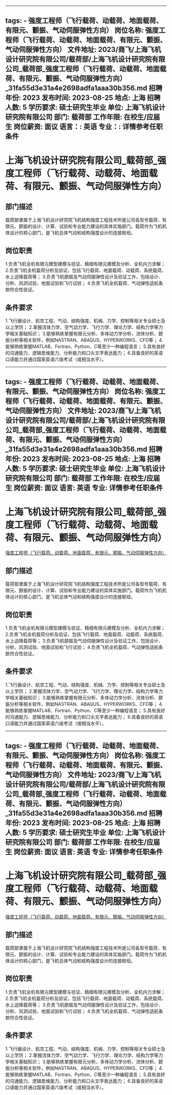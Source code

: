 
---
tags:
    - 强度工程师（飞行载荷、动载荷、地面载荷、有限元、颤振、气动伺服弹性方向）
岗位名称: 强度工程师（飞行载荷、动载荷、地面载荷、有限元、颤振、气动伺服弹性方向）
文件地址: 2023/商飞/上海飞机设计研究院有限公司/载荷部/上海飞机设计研究院有限公司_载荷部_强度工程师（飞行载荷、动载荷、地面载荷、有限元、颤振、气动伺服弹性方向）_31fa55d3e31a4e2698adfa1aaa30b356.md
招聘年份: 2023
发布时间: 2023-08-25
地点: 上海
招聘人数: 5
学历要求: 硕士研究生毕业
单位: 上海飞机设计研究院有限公司
部门: 载荷部
工作年限: 在校生/应届生
岗位薪资: 面议
语言：: 英语
专业：: 详情参考任职条件
---

# 上海飞机设计研究院有限公司_载荷部_强度工程师（飞行载荷、动载荷、地面载荷、有限元、颤振、气动伺服弹性方向）

## 部门描述

载荷部隶属于上海飞机设计研究院飞机结构强度工程技术所是公司各型号载荷、有限元、颤振的设计、计算、试验和专业能力建设的具体实施部门。载荷作为飞机机体设计的核心部门，是飞机总体气动和结构强度设计的连接枢纽。

## 岗位职责

1.负责飞机全机有限元模型建模与验证、精细有限元建模及分析、全机内力求解；
 2.负责飞机全机载荷分析及验证，包括飞行载荷、地面载荷、动载荷、系统载荷、水上迫降载荷等；
 3.负责飞机颤振及气动伺服弹性设计及验证工作，包括设计、分析、风洞试验、地面试验和飞行试验；
 4.负责飞机全机载荷、气动弹性适航条款符合性验证。

 ## 条件要求

1.飞行器设计、航空工程、气动、结构强度、机械、力学、控制等相关专业硕士及以上学历；
 2.掌握流体力学、空气动力学、飞行力学、理论力学、结构力学等力学相关基础知识；
 3.能够熟练掌握有限元分析、多体动力学分析、流体分析、颤振分析等相关软件，例如NASTRAN、ABAQUS、HYPERWORKS、CFD等；
 4.能够熟练掌握MATLAB、Fortran、Python、C等至少一种编程语言；
 5.具有良好的沟通能力、逻辑思维能力、分析能力和口头文字表达能力；
 6.具备良好的英语口语能力并通过国家英语六级考试（或相当水平）。

---
tags:
    - 强度工程师（飞行载荷、动载荷、地面载荷、有限元、颤振、气动伺服弹性方向）
岗位名称: 强度工程师（飞行载荷、动载荷、地面载荷、有限元、颤振、气动伺服弹性方向）
文件地址: 2023/商飞/上海飞机设计研究院有限公司/载荷部/上海飞机设计研究院有限公司_载荷部_强度工程师（飞行载荷、动载荷、地面载荷、有限元、颤振、气动伺服弹性方向）_31fa55d3e31a4e2698adfa1aaa30b356.md
招聘年份: 2023
发布时间: 2023-08-25
地点: 上海
招聘人数: 5
学历要求: 硕士研究生毕业
单位: 上海飞机设计研究院有限公司
部门: 载荷部
工作年限: 在校生/应届生
岗位薪资: 面议
语言: 英语
专业: 详情参考任职条件
---

# 上海飞机设计研究院有限公司_载荷部_强度工程师（飞行载荷、动载荷、地面载荷、有限元、颤振、气动伺服弹性方向）

[强度工程师（飞行载荷、动载荷、地面载荷、有限元、颤振、气动伺服弹性方向）](http://zhaopin.comac.cc/zp/ct/out/position/positionDetail?planid=31fa55d3e31a4e2698adfa1aaa30b356)

## 部门描述

载荷部隶属于上海飞机设计研究院飞机结构强度工程技术所是公司各型号载荷、有限元、颤振的设计、计算、试验和专业能力建设的具体实施部门。载荷作为飞机机体设计的核心部门，是飞机总体气动和结构强度设计的连接枢纽。

## 岗位职责

1.负责飞机全机有限元模型建模与验证、精细有限元建模及分析、全机内力求解；
 2.负责飞机全机载荷分析及验证，包括飞行载荷、地面载荷、动载荷、系统载荷、水上迫降载荷等；
 3.负责飞机颤振及气动伺服弹性设计及验证工作，包括设计、分析、风洞试验、地面试验和飞行试验；
 4.负责飞机全机载荷、气动弹性适航条款符合性验证。

 ## 条件要求

1.飞行器设计、航空工程、气动、结构强度、机械、力学、控制等相关专业硕士及以上学历；
 2.掌握流体力学、空气动力学、飞行力学、理论力学、结构力学等力学相关基础知识；
 3.能够熟练掌握有限元分析、多体动力学分析、流体分析、颤振分析等相关软件，例如NASTRAN、ABAQUS、HYPERWORKS、CFD等；
 4.能够熟练掌握MATLAB、Fortran、Python、C等至少一种编程语言；
 5.具有良好的沟通能力、逻辑思维能力、分析能力和口头文字表达能力；
 6.具备良好的英语口语能力并通过国家英语六级考试（或相当水平）。

---
tags:
    - 强度工程师（飞行载荷、动载荷、地面载荷、有限元、颤振、气动伺服弹性方向）
岗位名称: 强度工程师（飞行载荷、动载荷、地面载荷、有限元、颤振、气动伺服弹性方向）
文件地址: 2023/商飞/上海飞机设计研究院有限公司/载荷部/上海飞机设计研究院有限公司_载荷部_强度工程师（飞行载荷、动载荷、地面载荷、有限元、颤振、气动伺服弹性方向）_31fa55d3e31a4e2698adfa1aaa30b356.md
招聘年份: 2023
发布时间: 2023-08-25
地点: 上海
招聘人数: 5
学历要求: 硕士研究生毕业
单位: 上海飞机设计研究院有限公司
部门: 载荷部
工作年限: 在校生/应届生
岗位薪资: 面议
语言: 英语
专业: 详情参考任职条件
---

# 上海飞机设计研究院有限公司_载荷部_强度工程师（飞行载荷、动载荷、地面载荷、有限元、颤振、气动伺服弹性方向）

[强度工程师（飞行载荷、动载荷、地面载荷、有限元、颤振、气动伺服弹性方向）](http://zhaopin.comac.cc/zp/ct/out/position/positionDetail?planid=31fa55d3e31a4e2698adfa1aaa30b356)


## 部门描述

载荷部隶属于上海飞机设计研究院飞机结构强度工程技术所是公司各型号载荷、有限元、颤振的设计、计算、试验和专业能力建设的具体实施部门。载荷作为飞机机体设计的核心部门，是飞机总体气动和结构强度设计的连接枢纽。

## 岗位职责

1.负责飞机全机有限元模型建模与验证、精细有限元建模及分析、全机内力求解；
 2.负责飞机全机载荷分析及验证，包括飞行载荷、地面载荷、动载荷、系统载荷、水上迫降载荷等；
 3.负责飞机颤振及气动伺服弹性设计及验证工作，包括设计、分析、风洞试验、地面试验和飞行试验；
 4.负责飞机全机载荷、气动弹性适航条款符合性验证。

 ## 条件要求

1.飞行器设计、航空工程、气动、结构强度、机械、力学、控制等相关专业硕士及以上学历；
 2.掌握流体力学、空气动力学、飞行力学、理论力学、结构力学等力学相关基础知识；
 3.能够熟练掌握有限元分析、多体动力学分析、流体分析、颤振分析等相关软件，例如NASTRAN、ABAQUS、HYPERWORKS、CFD等；
 4.能够熟练掌握MATLAB、Fortran、Python、C等至少一种编程语言；
 5.具有良好的沟通能力、逻辑思维能力、分析能力和口头文字表达能力；
 6.具备良好的英语口语能力并通过国家英语六级考试（或相当水平）。
